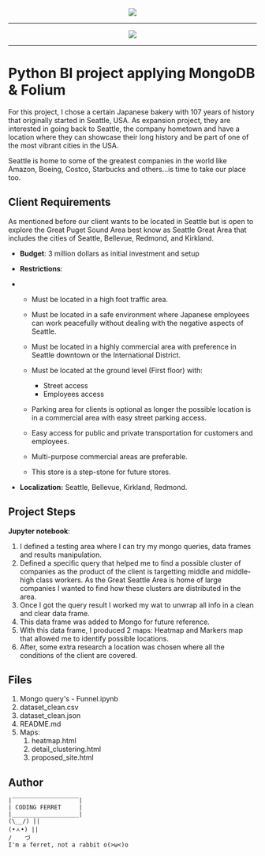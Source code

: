 <center> <img src="https://user-images.githubusercontent.com/23629340/40541063-a07a0a8a-601a-11e8-91b5-2f13e4e6b441.png"></center>

------

<center> <img src="https://upload.wikimedia.org/wikipedia/commons/7/7b/Seattle_from_Kerry_Park_%281%29.jpg"></center>

------



# Python BI project applying  MongoDB & Folium 

For this project, I chose a certain Japanese bakery with 107 years of history that originally started in Seattle, USA. As expansion project, they are interested in going back to Seattle, the company hometown and have a location where they can showcase their long history and be part of one of the most vibrant cities in the USA. 

Seattle is home to some of the greatest companies in the world like Amazon, Boeing, Costco, Starbucks and others...is time to take our place too. 



## Client Requirements 

As mentioned before our client wants to be located in Seattle but is open to explore the Great Puget Sound Area best know as Seattle Great Area that includes the cities of Seattle, Bellevue, Redmond, and Kirkland. 

- **Budget**: 3 million dollars as initial investment and setup

- **Restrictions**: 

- - Must be located in a high foot traffic area. 
  - Must be located in a safe environment where Japanese employees can work peacefully without dealing with the negative aspects of Seattle.
  - Must be located in a highly commercial area with preference in Seattle downtown or the International District.
  - Must be located at the ground level (First floor) with:

    - Street access
    - Employees access
  
  - Parking area for clients is optional as longer the possible location is in a commercial area with easy street parking access.
  
  - Easy access for public and private transportation for customers and employees. 
  
  - Multi-purpose commercial areas are preferable.
  
  - This store is a step-stone for future stores.
  
- **Localization:** Seattle, Bellevue, Kirkland, Redmond.



## Project Steps

**Jupyter notebook**:

1. I defined a testing area where I can try my mongo queries, data frames and results manipulation. 
2. Defined a specific query that helped me to find a possible cluster of companies as the product of the client is targetting middle and middle-high class workers.  As the Great Seattle Area is home of large companies I wanted to find how these clusters are distributed in the area. 
3. Once I got the query result I worked my wat to unwrap all info in a clean and clear data frame. 
4. This data frame was added to Mongo for future reference.
5. With this data frame, I produced 2 maps: Heatmap and Markers map that allowed me to identify possible locations. 
6. After, some extra research a location was chosen where all the conditions of the client are covered. 



## Files

1. Mongo query's - Funnel.ipynb
2. dataset_clean.csv
3. dataset_clean.json
4. README.md
5. Maps:
   1. heatmap.html
   2. detail_clustering.html
   3. proposed_site.html

## Author
```
|‾‾‾‾‾‾‾‾‾‾‾‾‾‾‾‾‾‾‾|
| CODING FERRET     |
|___________________|
(\__/) || 
(•ㅅ•) || 
/ 　 づ
I'm a ferret, not a rabbit o(>ω<)o 
```


